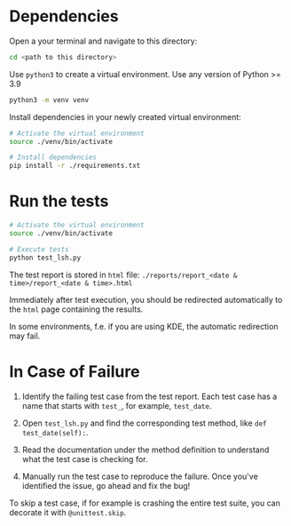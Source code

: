 # Dependencies

Open a your terminal and navigate to this directory:
```sh
cd <path to this directory>
```

Use `python3` to create a virtual environment.
Use any version of Python >= 3.9
```sh
python3 -m venv venv
```

Install dependencies in your newly created virtual environment:
```sh
# Activate the virtual environment
source ./venv/bin/activate

# Install dependencies
pip install -r ./requirements.txt
```

# Run the tests

```sh
# Activate the virtual environment
source ./venv/bin/activate

# Execute tests
python test_lsh.py
```

The test report is stored in `html` file:
`./reports/report_<date & time>/report_<date & time>.html`

Immediately after test execution, you should be redirected automatically to the `html` page containing the results.

In some environments, f.e. if you are using KDE, the automatic redirection may fail.

# In Case of Failure

1. Identify the failing test case from the test report. Each test case has a name that starts with `test_`, for example, `test_date`.

2. Open `test_lsh.py` and find the corresponding test method, like `def test_date(self):`.

3. Read the documentation under the method definition to understand what the test case is checking for.

4. Manually run the test case to reproduce the failure. Once you've identified the issue, go ahead and fix the bug!

To skip a test case, if for example is crashing the entire test suite, you can decorate it with `@unittest.skip`.
